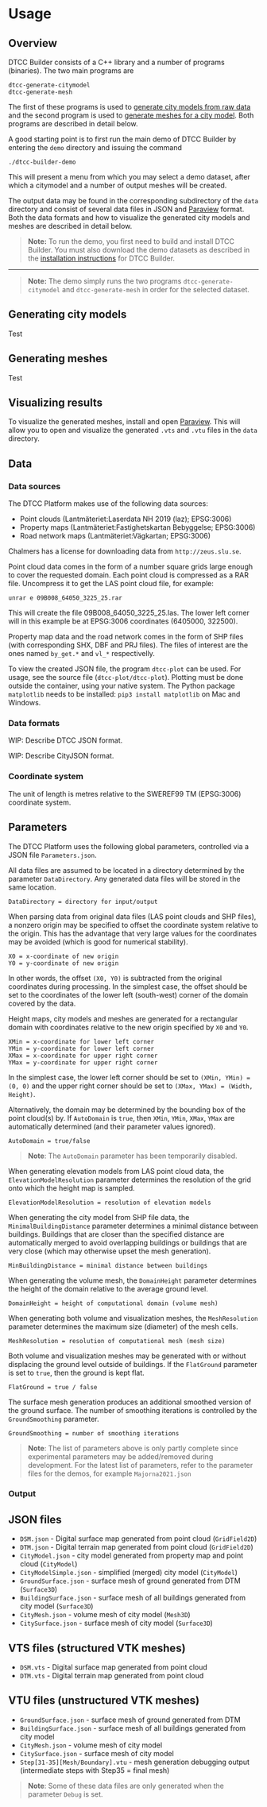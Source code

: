 # Usage

## Overview

DTCC Builder consists of a C++ library and a number of programs
(binaries). The two main programs are

    dtcc-generate-citymodel
    dtcc-generate-mesh

The first of these programs is used to [generate city models from raw
data](#generating-city-models) and the second program is used to
[generate meshes for a city model](#generating-meshes). Both programs
are described in detail below.

A good starting point is to first run the main demo of DTCC Builder by
entering the `demo` directory and issuing the command

    ./dtcc-builder-demo

This will present a menu from which you may select a demo dataset,
after which a citymodel and a number of output meshes will be created.

The output data may be found in the corresponding subdirectory of the
`data` directory and consist of several data files in JSON and
[Paraview](https://www.paraview.org/) format. Both the data formats
and how to visualize the generated city models and meshes are
described in detail below.

> **Note:** To run the demo, you first need to build and install DTCC Builder. You
must also download the demo datasets as described in the [installation
instructions](./installation.md) for DTCC Builder.
---

> **Note:** The demo simply runs the two programs
`dtcc-generate-citymodel` and `dtcc-generate-mesh` in order for the
selected dataset.

## Generating city models

Test

## Generating meshes

Test

## Visualizing results

To visualize the generated meshes, install and open
[Paraview](https://www.paraview.org/). This will allow
you to open and visualize the generated `.vts` and `.vtu`
files in the `data` directory.

## Data

### Data sources

The DTCC Platform makes use of the following data sources:

* Point clouds (Lantmäteriet:Laserdata NH 2019 (laz); EPSG:3006)
* Property maps (Lantmäteriet:Fastighetskartan Bebyggelse; EPSG:3006)
* Road network maps (Lantmäteriet:Vägkartan; EPSG:3006)

Chalmers has a license for downloading data from `http://zeus.slu.se`.

Point cloud data comes in the form of a number square grids large
enough to cover the requested domain. Each point cloud is compressed
as a RAR file. Uncompress it to get the LAS point cloud file, for
example:

    unrar e 09B008_64050_3225_25.rar

This will create the file 09B008_64050_3225_25.las. The lower left
corner will in this example be at EPSG:3006 coordinates (6405000,
322500).

Property map data and the road network comes in the form of SHP files
(with corresponding SHX, DBF and PRJ files). The files of interest are
the ones named `by_get.*` and `vl_*` respectivelly.

To view the created JSON file, the program `dtcc-plot` can be
used. For usage, see the source file (`dtcc-plot/dtcc-plot`). Plotting
must be done outside the container, using your native system. The
Python package `matplotlib` needs to be installed: `pip3 install
matplotlib` on Mac and Windows.

### Data formats

WIP: Describe DTCC JSON format.

WIP: Describe CityJSON format.

### Coordinate system

The unit of length is metres relative to the SWEREF99 TM (EPSG:3006)
coordinate system.

## Parameters

The DTCC Platform uses the following global parameters,
controlled via a JSON file `Parameters.json`.

All data files are assumed to be located in a directory determined by
the parameter `DataDirectory`. Any generated data files will be stored
in the same location.

    DataDirectory = directory for input/output

When parsing data from original data files (LAS point clouds and SHP
files), a nonzero origin may be specified to offset the coordinate
system relative to the origin. This has the advantage that very large
values for the coordinates may be avoided (which is good for numerical
stability).

    X0 = x-coordinate of new origin
    Y0 = y-coordinate of new origin

In other words, the offset `(X0, Y0)` is subtracted from the original
coordinates during processing. In the simplest case, the offset should
be set to the coordinates of the lower left (south-west) corner of the
domain covered by the data.

Height maps, city models and meshes are generated for a rectangular
domain with coordinates relative to the new origin specified by `X0`
and `Y0`.

    XMin = x-coordinate for lower left corner
    YMin = y-coordinate for lower left corner
    XMax = x-coordinate for upper right corner
    YMax = y-coordinate for upper right corner

In the simplest case, the lower left corner should be set to `(XMin,
YMin) = (0, 0)` and the upper right corner should be set to `(XMax,
YMax) = (Width, Height)`.

Alternatively, the domain may be determined by the bounding box of the
point cloud(s) by. If `AutoDomain` is `true`, then `XMin`, `YMin`,
`XMax`, `YMax` are automatically determined (and their parameter
values ignored).

    AutoDomain = true/false

> **Note**: The `AutoDomain` parameter has been temporarily disabled.

When generating elevation models from LAS point cloud data, the
`ElevationModelResolution` parameter determines the resolution of the grid
onto which the height map is sampled.

    ElevationModelResolution = resolution of elevation models

When generating the city model from SHP file data, the
`MinimalBuildingDistance` parameter determines a minimal distance
between buildings. Buildings that are closer than the specified
distance are automatically merged to avoid overlapping buildings or
buildings that are very close (which may otherwise upset the mesh
generation).

    MinBuildingDistance = minimal distance between buildings

When generating the volume mesh, the `DomainHeight` parameter
determines the height of the domain relative to the average ground
level.

    DomainHeight = height of computational domain (volume mesh)

When generating both volume and visualization meshes, the
`MeshResolution` parameter determines the maximum size (diameter) of
the mesh cells.

    MeshResolution = resolution of computational mesh (mesh size)

Both volume and visualization meshes may be generated with or without
displacing the ground level outside of buildings. If the `FlatGround`
parameter is set to `true`, then the ground is kept flat.

    FlatGround = true / false

The surface mesh generation produces an additional smoothed version of
the ground surface. The number of smoothing iterations is controlled
by the `GroundSmoothing` parameter.

    GroundSmoothing = number of smoothing iterations

> **Note**: The list of parameters above is only partly complete since
experimental parameters may be added/removed during development. For
the latest list of parameters, refer to the parameter files for the
demos, for example `Majorna2021.json`

### Output

## JSON files

- `DSM.json` - Digital surface map generated from point cloud (`GridField2D`)
- `DTM.json` - Digital terrain map generated from point cloud (`GridField2D`)
- `CityModel.json` - city model generated from property map and point cloud (`CityModel`)
- `CityModelSimple.json` - simplified (merged) city model (`CityModel`)
- `GroundSurface.json` - surface mesh of ground generated from DTM (`Surface3D`)
- `BuildingSurface.json` - surface mesh of all buildings generated from city model (`Surface3D`)
- `CityMesh.json` - volume mesh of city model (`Mesh3D`)
- `CitySurface.json` - surface mesh of city model (`Surface3D`)

## VTS files (structured VTK meshes)

- `DSM.vts` - Digital surface map generated from point cloud
- `DTM.vts` - Digital terrain map generated from point cloud

## VTU files (unstructured VTK meshes)

- `GroundSurface.json` - surface mesh of ground generated from DTM
- `BuildingSurface.json` - surface mesh of all buildings generated from city model
- `CityMesh.json` - volume mesh of city model
- `CitySurface.json` - surface mesh of city model
- `Step[31-35][Mesh/Boundary].vtu` - mesh generation debugging output (intermediate steps with Step35 = final mesh)

> **Note**: Some of these data files are only generated when the
parameter `Debug` is set.
